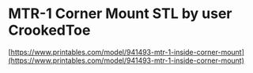 # MTR-1 Corner Mount STL by user CrookedToe

[https://www.printables.com/model/941493-mtr-1-inside-corner-mount](https://www.printables.com/model/941493-mtr-1-inside-corner-mount)